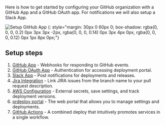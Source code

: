 Here is how to get started by configuring your GitHub organization with a GitHub App and a GitHub OAuth app. For notifications we will also setup a Slack App.

![Setup GitHub App](/assets/images/screenshots/getting-started/github-app.png)
{: style="margin: 30px 0 60px 0; box-shadow: rgba(0, 0, 0, 0.2) 0px 3px 3px -2px, rgba(0, 0, 0, 0.14) 0px 3px 4px 0px, rgba(0, 0, 0, 0.12) 0px 1px 8px 0px;"}


## Setup steps

1. [GitHub App](./1-github-app.md) - Webhooks for responding to GitHub events.
2. [GitHub OAuth App](./2-github-oauth-app.md) - Authentication for accessing deployment portal.
3. [Slack App](./3-slack-app.md) - Post notifications for deployments and releases.
4. [Jira Integration](./4-jira-integration.md) - Link JIRA issues from the branch name to your pull request description.
5. [AWS Configuration](./5-aws-configuration.md) - External secrets, save settings, and track deployment versions.
6. [prdeploy portal](./6-prdeploy-portal.md) - The web portal that allows you to manage settings and deployments.
7. [GitHub Actions](./7-github-actions.md) - A combined deploy that intuitively promotes services in a single workflow.
